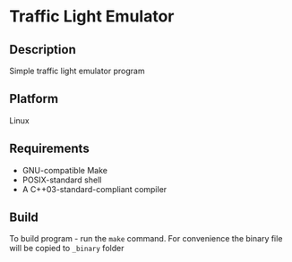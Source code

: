 # Traffic Light Emulator #

## Description ##

Simple traffic light emulator program

## Platform ##

Linux

## Requirements ##

* GNU-compatible Make
* POSIX-standard shell
* A C++03-standard-compliant compiler

## Build ##

To build program - run the `make` command. For convenience the binary file will be copied to `_binary` folder